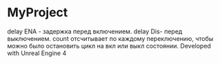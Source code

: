 # MyProject
delay ENA - задержка перед включением.
delay Dis- перед выключением.
count отсчитывает по каждому переключению, чтобы можно было остановить цикл на вкл или выкл состоянии.
Developed with Unreal Engine 4
